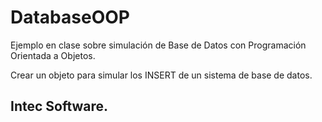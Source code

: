 # DatabaseOOP
Ejemplo en clase sobre simulación de Base de Datos con Programación Orientada a Objetos.

Crear un objeto para simular los INSERT de un sistema de base de datos.






## Intec Software.
